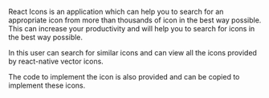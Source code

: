 React Icons is an application which can help you to search for an appropriate icon from more than thousands of icon in the best way possible. This can increase your productivity and will help you to search for icons in the best way possible.

In this user can search for similar icons and can view all the icons provided by react-native vector icons.

The code to implement the icon is also provided and can be copied to implement these icons.



